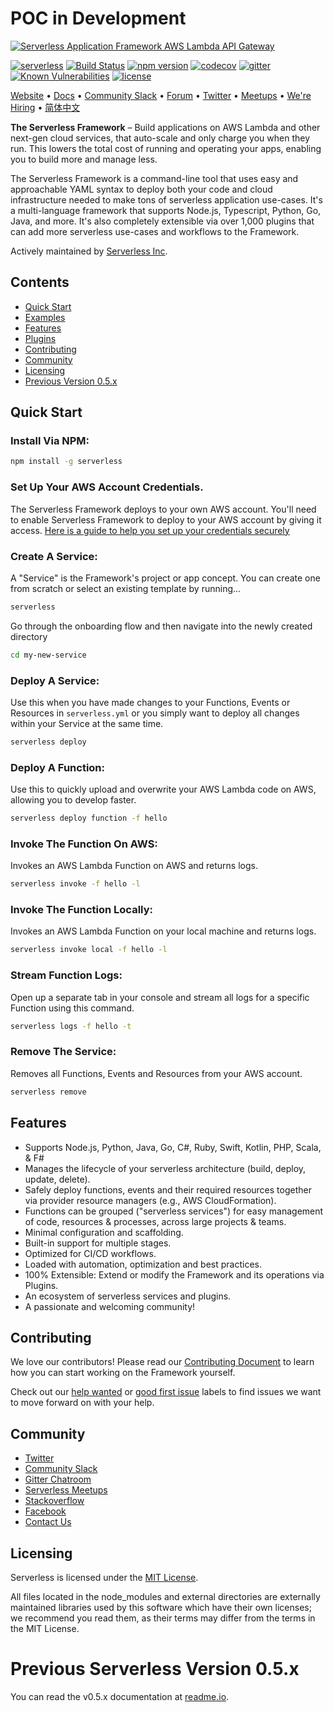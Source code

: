 # POC in Development #


[![Serverless Application Framework AWS Lambda API Gateway](https://s3.amazonaws.com/assets.github.serverless/readme-serverless-framework.gif)](https://serverless.com)

[![serverless](http://public.serverless.com/badges/v3.svg)](http://www.serverless.com)
[![Build Status](https://github.com/serverless/serverless/workflows/Integrate/badge.svg)](https://github.com/serverless/serverless/actions?query=workflow%3AIntegrate)
[![npm version](https://badge.fury.io/js/serverless.svg)](https://badge.fury.io/js/serverless)
[![codecov](https://codecov.io/gh/serverless/serverless/branch/master/graph/badge.svg)](https://codecov.io/gh/serverless/serverless)
[![gitter](https://img.shields.io/gitter/room/serverless/serverless.svg)](https://gitter.im/serverless/serverless)
[![Known Vulnerabilities](https://snyk.io/test/github/serverless/serverless/badge.svg)](https://snyk.io/test/github/serverless/serverless)
[![license](https://img.shields.io/npm/l/serverless.svg)](https://www.npmjs.com/package/serverless)

[Website](http://www.serverless.com) • [Docs](https://serverless.com/framework/docs/) • [Community Slack](https://join.slack.com/t/serverless-contrib/shared_invite/zt-d5qzowja-pnOerTzAIZUrN18hWYUIHA) • [Forum](http://forum.serverless.com) • [Twitter](https://twitter.com/goserverless) • [Meetups](https://www.meetup.com/pro/serverless/) • [We're Hiring](https://serverless.com/company/jobs/) • [简体中文](./README_CN.md)

**The Serverless Framework** – Build applications on AWS Lambda and other next-gen cloud services, that auto-scale and only charge you when they run. This lowers the total cost of running and operating your apps, enabling you to build more and manage less.

The Serverless Framework is a command-line tool that uses easy and approachable YAML syntax to deploy both your code and cloud infrastructure needed to make tons of serverless application use-cases.  It's a multi-language framework that supports Node.js, Typescript, Python, Go, Java, and more.  It's also completely extensible via over 1,000 plugins that can add more serverless use-cases and workflows to the Framework.

Actively maintained by [Serverless Inc](https://www.serverless.com).

## Contents

- [Quick Start](#quick-start)
- [Examples](https://github.com/serverless/examples)
- [Features](#features)
- [Plugins](https://github.com/serverless/plugins)
- [Contributing](#contributing)
- [Community](#community)
- [Licensing](#licensing)
- [Previous Version 0.5.x](#v.5)

## <a name="quick-start"></a>Quick Start

### Install Via NPM:

```bash
npm install -g serverless
```

### Set Up Your AWS Account Credentials.

The Serverless Framework deploys to your own AWS account.  You'll need to enable Serverless Framework to deploy to your AWS account by giving it access. [Here is a guide to help you set up your credentials securely](https://www.serverless.com/framework/docs/providers/aws/guide/credentials)

### Create A Service:

A "Service" is the Framework's project or app concept.  You can create one from scratch or select an existing template by running...

```bash
serverless
```

Go through the onboarding flow and then navigate into the newly created directory

```bash
cd my-new-service
```

### Deploy A Service:

Use this when you have made changes to your Functions, Events or Resources in `serverless.yml` or you simply want to deploy all changes within your Service at the same time.

```bash
serverless deploy
```

### Deploy A Function:

Use this to quickly upload and overwrite your AWS Lambda code on AWS, allowing you to develop faster.

```bash
serverless deploy function -f hello
```

### Invoke The Function On AWS:

Invokes an AWS Lambda Function on AWS and returns logs.

```bash
serverless invoke -f hello -l
```

### Invoke The Function Locally:

Invokes an AWS Lambda Function on your local machine and returns logs.

```bash
serverless invoke local -f hello -l
```

### Stream Function Logs:

Open up a separate tab in your console and stream all logs for a specific Function using this command.

```bash
serverless logs -f hello -t
```

### Remove The Service:

Removes all Functions, Events and Resources from your AWS account.

```bash
serverless remove
```

## <a name="features"></a>Features

- Supports Node.js, Python, Java, Go, C#, Ruby, Swift, Kotlin, PHP, Scala, & F#
- Manages the lifecycle of your serverless architecture (build, deploy, update, delete).
- Safely deploy functions, events and their required resources together via provider resource managers (e.g., AWS CloudFormation).
- Functions can be grouped ("serverless services") for easy management of code, resources & processes, across large projects & teams.
- Minimal configuration and scaffolding.
- Built-in support for multiple stages.
- Optimized for CI/CD workflows.
- Loaded with automation, optimization and best practices.
- 100% Extensible: Extend or modify the Framework and its operations via Plugins.
- An ecosystem of serverless services and plugins.
- A passionate and welcoming community!

## <a name="contributing"></a>Contributing

We love our contributors! Please read our [Contributing Document](CONTRIBUTING.md) to learn how you can start working on the Framework yourself.

Check out our [help wanted](https://github.com/serverless/serverless/labels/help%20wanted) or [good first issue](https://github.com/serverless/serverless/labels/good%20first%20issue) labels to find issues we want to move forward on with your help.

## <a name="community"></a>Community

- [Twitter](https://twitter.com/goserverless)
- [Community Slack](https://join.slack.com/t/serverless-contrib/shared_invite/zt-d5qzowja-pnOerTzAIZUrN18hWYUIHA)
- [Gitter Chatroom](https://gitter.im/serverless/serverless)
- [Serverless Meetups](http://www.meetup.com/serverless/)
- [Stackoverflow](http://stackoverflow.com/questions/tagged/serverless-framework)
- [Facebook](https://www.facebook.com/serverless)
- [Contact Us](mailto:hello@serverless.com)

## <a name="licensing"></a>Licensing

Serverless is licensed under the [MIT License](./LICENSE.txt).

All files located in the node_modules and external directories are externally maintained libraries used by this software which have their own licenses; we recommend you read them, as their terms may differ from the terms in the MIT License.

# <a name="v.5"></a>Previous Serverless Version 0.5.x

You can read the v0.5.x documentation at [readme.io](https://serverless.readme.io/v0.5.0/docs).
